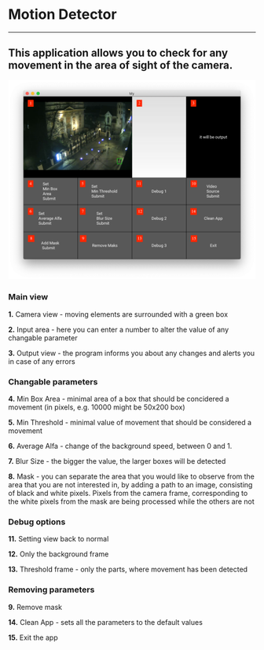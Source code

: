 # Motion Detector
---
This application allows you to check for any movement in the area of sight of the camera.  
---
<img src="./info.png">

### Main view
<b>1.</b> Camera view - moving elements are surrounded with a green box

<b>2.</b> Input area - here you can enter a number to alter the value of any changable parameter

<b>3.</b> Output view - the program informs you about any changes and alerts you in case of any errors

### Changable parameters
<b>4.</b> Min Box Area - minimal area of a box that should be concidered a movement (in pixels, e.g. 10000 might be 50x200 box)

<b>5.</b> Min Threshold - minimal value of movement that should be considered a movement

<b>6.</b> Average Alfa - change of the background speed, between 0 and 1.

<b>7.</b> Blur Size - the bigger the value, the larger boxes will be detected

<b>8.</b> Mask - you can separate the area that you would like to observe from the area that you are not interested in, by adding a path to an image, consisting of black and white pixels. Pixels from the camera frame, corresponding to the white pixels from the mask are being processed while the others are not

### Debug options
<b>11.</b> Setting view back to normal

<b>12.</b> Only the background frame

<b>13.</b> Threshold frame - only the parts, where movement has been detected

### Removing parameters
<b>9.</b> Remove mask

<b>14.</b> Clean App - sets all the parameters to the default values

<b>15.</b> Exit the app
